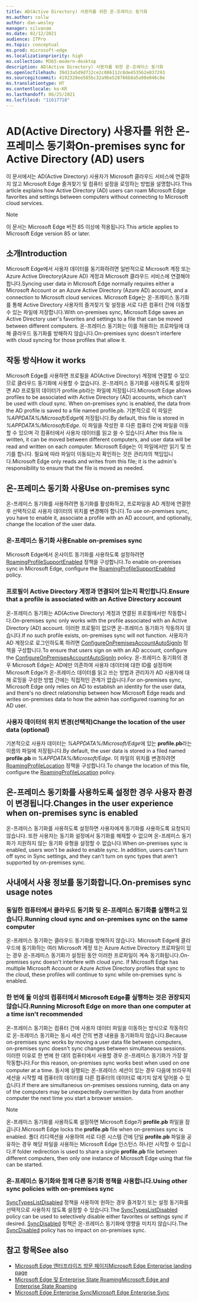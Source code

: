 ```yaml
---
title: AD(Active Directory) 사용자를 위한 온-프레미스 동기화
ms.author: collw
author: dan-wesley
manager: silvanam
ms.date: 02/12/2021
audience: ITPro
ms.topic: conceptual
ms.prod: microsoft-edge
ms.localizationpriority: high
ms.collection: M365-modern-desktop
description: AD(Active Directory) 사용자를 위한 온-프레미스 동기화
ms.openlocfilehash: 39d13a5d9d712ce2c086112c8de453562e037293
ms.sourcegitcommit: 4192328ee585bc32a9be528766b8a5a98e046c8e
ms.translationtype: HT
ms.contentlocale: ko-KR
ms.lasthandoff: 06/25/2021
ms.locfileid: "11617718"
---
```

# <a name="on-premises-sync-for-active-directory-ad-users"></a><span data-ttu-id="fb0d9-103">AD(Active Directory) 사용자를 위한 온-프레미스 동기화</span><span class="sxs-lookup"><span data-stu-id="fb0d9-103">On-premises sync for Active Directory (AD) users</span></span>

<span data-ttu-id="fb0d9-104">이 문서에서는 AD(Active Directory) 사용자가 Microsoft 클라우드 서비스에 연결하지 않고 Microsoft Edge 즐겨찾기 및 컴퓨터 설정을 로밍하는 방법을 설명합니다.</span><span class="sxs-lookup"><span data-stu-id="fb0d9-104">This article explains how Active Directory (AD) users can roam Microsoft Edge favorites and settings between computers without connecting to Microsoft cloud services.</span></span>

> [!NOTE]
> <span data-ttu-id="fb0d9-105">이 문서는 Microsoft Edge 버전 85 이상에 적용됩니다.</span><span class="sxs-lookup"><span data-stu-id="fb0d9-105">This article applies to Microsoft Edge version 85 or later.</span></span>

## <a name="introduction"></a><span data-ttu-id="fb0d9-106">소개</span><span class="sxs-lookup"><span data-stu-id="fb0d9-106">Introduction</span></span>

<span data-ttu-id="fb0d9-107">Microsoft Edge에서 사용자 데이터를 동기화하려면 일반적으로 Microsoft 계정 또는 Azure Active Directory(Azure AD) 계정과 Microsoft 클라우드 서비스에 연결해야 합니다.</span><span class="sxs-lookup"><span data-stu-id="fb0d9-107">Syncing user data in Microsoft Edge normally requires either a Microsoft Account or an Azure Active Directory (Azure AD) account, and a connection to Microsoft cloud services.</span></span> <span data-ttu-id="fb0d9-108">Microsoft Edge는 온-프레미스 동기화를 통해 Active Directory 사용자의 즐겨찾기 및 설정을 서로 다른 컴퓨터 간에 이동할 수 있는 파일에 저장합니다.</span><span class="sxs-lookup"><span data-stu-id="fb0d9-108">With on-premises sync, Microsoft Edge saves an Active Directory user's favorites and settings to a file that can be moved between different computers.</span></span> <span data-ttu-id="fb0d9-109">온-프레미스 동기화는 이를 허용하는 프로파일에 대해 클라우드 동기화를 방해하지 않습니다.</span><span class="sxs-lookup"><span data-stu-id="fb0d9-109">On-premises sync doesn't interfere with cloud syncing for those profiles that allow it.</span></span>

## <a name="how-it-works"></a><span data-ttu-id="fb0d9-110">작동 방식</span><span class="sxs-lookup"><span data-stu-id="fb0d9-110">How it works</span></span>

<span data-ttu-id="fb0d9-111">Microsoft Edge를 사용하면 프로필을 AD(Active Directory) 계정에 연결할 수 있으므로 클라우드 동기화에 사용할 수 없습니다. 온-프레미스 동기화를 사용하도록 설정하면 AD 프로필의 데이터가 profile.pb라는 파일에 저장됩니다.</span><span class="sxs-lookup"><span data-stu-id="fb0d9-111">Microsoft Edge allows profiles to be associated with Active Directory (AD) accounts, which can't be used with cloud sync. When on-premises sync is enabled, the data from the AD profile is saved to a file named profile.pb.</span></span> <span data-ttu-id="fb0d9-112">기본적으로 이 파일은 *%APPDATA%/Microsoft/Edge*에 저장됩니다.</span><span class="sxs-lookup"><span data-stu-id="fb0d9-112">By default, this file is stored in *%APPDATA%/Microsoft/Edge*.</span></span> <span data-ttu-id="fb0d9-113">이 파일을 작성한 후 다른 컴퓨터 간에 파일을 이동할 수 있으며 각 컴퓨터에서 사용자 데이터를 읽고 쓸 수 있습니다.</span><span class="sxs-lookup"><span data-stu-id="fb0d9-113">After this file is written, it can be moved between different computers, and user data will be read and written on each computer.</span></span> <span data-ttu-id="fb0d9-114">Microsoft Edge는 이 파일에서만 읽기 및 쓰기를 합니다. 필요에 따라 파일이 이동되는지 확인하는 것은 관리자의 책임입니다.</span><span class="sxs-lookup"><span data-stu-id="fb0d9-114">Microsoft Edge only reads and writes from this file; it is the admin's responsibility to ensure that the file is moved as needed.</span></span>

## <a name="use-on-premises-sync"></a><span data-ttu-id="fb0d9-115">온-프레미스 동기화 사용</span><span class="sxs-lookup"><span data-stu-id="fb0d9-115">Use on-premises sync</span></span>

<span data-ttu-id="fb0d9-116">온-프레미스 동기화를 사용하려면 동기화를 활성화하고, 프로파일을 AD 계정에 연결한 후 선택적으로 사용자 데이터의 위치를 변경해야 합니다.</span><span class="sxs-lookup"><span data-stu-id="fb0d9-116">To use on-premises sync, you have to enable it, associate a profile with an AD account, and optionally, change the location of the user data.</span></span>

### <a name="enable-on-premises-sync"></a><span data-ttu-id="fb0d9-117">온-프레미스 동기화 사용</span><span class="sxs-lookup"><span data-stu-id="fb0d9-117">Enable on-premises sync</span></span>

<span data-ttu-id="fb0d9-118">Microsoft Edge에서 온사이트 동기화를 사용하도록 설정하려면[RoamingProfileSupportEnabled](./microsoft-edge-policies.md#roamingprofilesupportenabled) 정책을 구성합니다.</span><span class="sxs-lookup"><span data-stu-id="fb0d9-118">To enable on-premises sync in Microsoft Edge, configure the [RoamingProfileSupportEnabled](./microsoft-edge-policies.md#roamingprofilesupportenabled) policy.</span></span>

### <a name="ensure-that-a-profile-is-associated-with-an-active-directory-account"></a><span data-ttu-id="fb0d9-119">프로필이 Active Directory 계정과 연결되어 있는지 확인합니다.</span><span class="sxs-lookup"><span data-stu-id="fb0d9-119">Ensure that a profile is associated with an Active Directory account</span></span>

<span data-ttu-id="fb0d9-120">온-프레미스 동기화는 AD(Active Directory) 계정과 연결된 프로필에서만 작동합니다.</span><span class="sxs-lookup"><span data-stu-id="fb0d9-120">On-premises sync only works with the profile associated with an Active Directory (AD) account.</span></span> <span data-ttu-id="fb0d9-121">이러한 프로필이 없으면 온-프레미스 동기화가 작동하지 않습니다.</span><span class="sxs-lookup"><span data-stu-id="fb0d9-121">If no such profile exists, on-premises sync will not function.</span></span> <span data-ttu-id="fb0d9-122">사용자가 AD 계정으로 로그인하도록 하려면 [ConfigureOnPremisesAccountAutoSignIn](./microsoft-edge-policies.md#configureonpremisesaccountautosignin) 정책을 구성합니다.</span><span class="sxs-lookup"><span data-stu-id="fb0d9-122">To ensure that users sign on with an AD account, configure the [ConfigureOnPremisesAccountAutoSignIn](./microsoft-edge-policies.md#configureonpremisesaccountautosignin) policy.</span></span> <span data-ttu-id="fb0d9-123">온-프레미스 동기화의 경우 Microsoft Edge는 AD에만 의존하여 사용자 데이터에 대한 ID를 설정하며 Microsoft Edge가 온-프레미스 데이터를 읽고 쓰는 방법과 관리자가 AD 사용자에 대해 로밍을 구성한 방법 간에는 직접적인 관계가 없습니다.</span><span class="sxs-lookup"><span data-stu-id="fb0d9-123">For on-premises sync, Microsoft Edge only relies on AD to establish an identity for the user data, and there's no direct relationship between how Microsoft Edge reads and writes on-premises data to how the admin has configured roaming for an AD user.</span></span>

### <a name="change-the-location-of-the-user-data-optional"></a><span data-ttu-id="fb0d9-124">사용자 데이터의 위치 변경(선택적)</span><span class="sxs-lookup"><span data-stu-id="fb0d9-124">Change the location of the user data (optional)</span></span>

<span data-ttu-id="fb0d9-125">기본적으로 사용자 데이터는 *%APPDATA%/Microsoft/Edge*에 있는 **profile.pb**라는 이름의 파일에 저장됩니다.</span><span class="sxs-lookup"><span data-stu-id="fb0d9-125">By default, the user data is stored in a filed named **profile.pb** in *%APPDATA%/Microsoft/Edge*.</span></span> <span data-ttu-id="fb0d9-126">이 파일의 위치를 변경하려면[RoamingProfileLocation](./microsoft-edge-policies.md#roamingprofilelocation) 정책을 구성합니다.</span><span class="sxs-lookup"><span data-stu-id="fb0d9-126">To change the location of this file, configure the [RoamingProfileLocation](./microsoft-edge-policies.md#roamingprofilelocation) policy.</span></span>

## <a name="changes-in-the-user-experience-when-on-premises-sync-is-enabled"></a><span data-ttu-id="fb0d9-127">온-프레미스 동기화를 사용하도록 설정한 경우 사용자 환경이 변경됩니다.</span><span class="sxs-lookup"><span data-stu-id="fb0d9-127">Changes in the user experience when on-premises sync is enabled</span></span>

<span data-ttu-id="fb0d9-128">온-프레미스 동기화를 사용하도록 설정하면 사용자에게 동기화를 사용하도록 요청되지 않습니다. 또한 사용자는 동기화 설정에서 동기화를 해제할 수 없으며 온-프레미스 동기화가 지원하지 않는 동기화 유형을 설정할 수 없습니다.</span><span class="sxs-lookup"><span data-stu-id="fb0d9-128">When on-premises sync is enabled, users won't be asked to enable sync. In addition, users can't turn off sync in Sync settings, and they can't turn on sync types that aren't supported by on-premises sync.</span></span>

## <a name="on-premises-sync-usage-notes"></a><span data-ttu-id="fb0d9-129">사내에서 사용 정보를 동기화합니다.</span><span class="sxs-lookup"><span data-stu-id="fb0d9-129">On-premises sync usage notes</span></span>

### <a name="running-cloud-sync-and-on-premises-sync-on-the-same-computer"></a><span data-ttu-id="fb0d9-130">동일한 컴퓨터에서 클라우드 동기화 및 온-프레미스 동기화를 실행하고 있습니다.</span><span class="sxs-lookup"><span data-stu-id="fb0d9-130">Running cloud sync and on-premises sync on the same computer</span></span>

<span data-ttu-id="fb0d9-131">온-프레미스 동기화는 클라우드 동기화를 방해하지 않습니다. Microsoft Edge에 클라우드에 동기화하는 여러 Microsoft 계정 또는 Azure Active Directory 프로파일이 있는 경우 온-프레미스 동기화가 설정된 동안 이러한 프로파일이 계속 동기화됩니다.</span><span class="sxs-lookup"><span data-stu-id="fb0d9-131">On-premises sync doesn't interfere with cloud sync. If Microsoft Edge has multiple Microsoft Account or Azure Active Directory profiles that sync to the cloud, these profiles will continue to sync while on-premises sync is enabled.</span></span>

### <a name="running-microsoft-edge-on-more-than-one-computer-at-a-time-isnt-recommended"></a><span data-ttu-id="fb0d9-132">한 번에 둘 이상의 컴퓨터에서 Microsoft Edge를 실행하는 것은 권장되지 않습니다.</span><span class="sxs-lookup"><span data-stu-id="fb0d9-132">Running Microsoft Edge on more than one computer at a time isn't recommended</span></span>

<span data-ttu-id="fb0d9-133">온-프레미스 동기화는 컴퓨터 간에 사용자 데이터 파일을 이동하는 방식으로 작동하므로 온-프레미스 동기화는 동시 세션 간의 변경 내용을 동기화하지 않습니다.</span><span class="sxs-lookup"><span data-stu-id="fb0d9-133">Because on-premises sync works by moving a user data file between computers, on-premises sync doesn't sync changes between simultaneous sessions.</span></span> <span data-ttu-id="fb0d9-134">이러한 이유로 한 번에 한 대의 컴퓨터에서 사용할 경우 온-프레미스 동기화가 가장 잘 작동합니다.</span><span class="sxs-lookup"><span data-stu-id="fb0d9-134">For this reason, on-premises sync works best when used on one computer at a time.</span></span> <span data-ttu-id="fb0d9-135">동시에 실행되는 온-프레미스 세션이 있는 경우 다음에 브라우저 세션을 시작할 때 컴퓨터의 데이터를 다른 컴퓨터의 데이터로 예기치 않게 덮어쓸 수 있습니다.</span><span class="sxs-lookup"><span data-stu-id="fb0d9-135">If there are simultaneous on-premises sessions running, data on any of the computers may be unexpectedly overwritten by data from another computer the next time you start a browser session.</span></span>

> [!NOTE]
> <span data-ttu-id="fb0d9-136">온-프레미스 동기화를 사용하도록 설정하면 Microsoft Edge가 **profile.pb** 파일을 잠급니다.</span><span class="sxs-lookup"><span data-stu-id="fb0d9-136">Microsoft Edge locks the **profile.pb** file when on-premises sync is enabled.</span></span> <span data-ttu-id="fb0d9-137">폴더 리디렉션을 사용하여 서로 다른 시스템 간에 단일 **profile.pb** 파일을 공유하는 경우 해당 파일을 사용하는 Microsoft Edge 인스턴스 하나만 시작할 수 있습니다.</span><span class="sxs-lookup"><span data-stu-id="fb0d9-137">If folder redirection is used to share a single **profile.pb** file between different computers, then only one instance of Microsoft Edge using that file can be started.</span></span>

### <a name="using-other-sync-policies-with-on-premises-sync"></a><span data-ttu-id="fb0d9-138">온-프레미스 동기화와 함께 다른 동기화 정책을 사용합니다.</span><span class="sxs-lookup"><span data-stu-id="fb0d9-138">Using other sync policies with on-premises sync</span></span>

<span data-ttu-id="fb0d9-139">[SyncTypesListDisabled](./microsoft-edge-policies.md#synctypeslistdisabled) 정책을 사용하여 원하는 경우 즐겨찾기 또는 설정 동기화를 선택적으로 사용하지 않도록 설정할 수 있습니다.</span><span class="sxs-lookup"><span data-stu-id="fb0d9-139">The [SyncTypesListDisabled](./microsoft-edge-policies.md#synctypeslistdisabled) policy can be used to selectively disable either favorites or settings sync if desired.</span></span> <span data-ttu-id="fb0d9-140">[SyncDisabled](./microsoft-edge-policies.md#syncdisabled) 정책은 온-프레미스 동기화에 영향을 미치지 않습니다.</span><span class="sxs-lookup"><span data-stu-id="fb0d9-140">The [SyncDisabled](./microsoft-edge-policies.md#syncdisabled) policy has no impact on on-premises sync.</span></span>

## <a name="see-also"></a><span data-ttu-id="fb0d9-141">참고 항목</span><span class="sxs-lookup"><span data-stu-id="fb0d9-141">See also</span></span>

- [<span data-ttu-id="fb0d9-142">Microsoft Edge 엔터프라이즈 방문 페이지</span><span class="sxs-lookup"><span data-stu-id="fb0d9-142">Microsoft Edge Enterprise landing page</span></span>](https://aka.ms/EdgeEnterprise)
- [<span data-ttu-id="fb0d9-143">Microsoft Edge 및 Enterprise State Roaming</span><span class="sxs-lookup"><span data-stu-id="fb0d9-143">Microsoft Edge and Enterprise State Roaming</span></span>](microsoft-edge-enterprise-state-roaming.md)
- [<span data-ttu-id="fb0d9-144">Microsoft Edge Enterprise Sync</span><span class="sxs-lookup"><span data-stu-id="fb0d9-144">Microsoft Edge Enterprise Sync</span></span>](microsoft-edge-enterprise-sync.md)